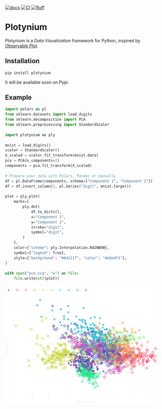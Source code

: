 [![docs](https://github.com/bourbonut/plotynium/actions/workflows/docs.yml/badge.svg)](https://bourbonut.github.io/plotynium)
[![CI](https://github.com/bourbonut/plotynium/actions/workflows/ci.yml/badge.svg)](https://github.com/bourbonut/plotynium/actions/workflows/ci.yml)
[![Ruff](https://img.shields.io/badge/code_style-ruff-2a1833)](https://github.com/astral-sh/ruff)

# Plotynium

Plotynium is a *Data Visualization* framework for Python, inspired by  [Observable Plot](https://observablehq.com/plot/).

## Installation

```bash
pip install plotynium
```

It will be available soon on Pypi.

## Example

```py
import polars as pl
from sklearn.datasets import load_digits
from sklearn.decomposition import PCA
from sklearn.preprocessing import StandardScaler

import plotynium as ply

mnist = load_digits()
scaler = StandardScaler()
X_scaled = scaler.fit_transform(mnist.data)
pca = PCA(n_components=2)
components = pca.fit_transform(X_scaled)

# Prepare your data with Polars, Pandas or manually
df = pl.DataFrame(components, schema=["Component 1", "Component 2"])
df = df.insert_column(2, pl.Series("digit", mnist.target))

plot = ply.plot(
    marks=[
        ply.dot(
            df.to_dicts(),
            x="Component 1",
            y="Component 2",
            stroke="digit",
            symbol="digit",
        )
    ],
    color={"scheme": ply.Interpolation.RAINBOW},
    symbol={"legend": True},
    style={"background": "#0d1117", "color": "#e6edf3"},
)

with open("pca.svg", "w") as file:
    file.write(str(plot))
```

<p align="center">
    <img src="https://raw.githubusercontent.com/bourbonut/plotynium/refs/heads/main/docs/images/pca-github.svg?sanitize=true"></img>
</p>
